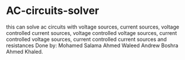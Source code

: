 # AC-circuits-solver
this can solve ac circuits with voltage sources, current sources, voltage controlled current sources, voltage controlled voltage sources, current controlled voltage sources, current controlled current sources and resistances
Done by:
Mohamed Salama
Ahmed Waleed
Andrew Boshra
Ahmed Khaled.
